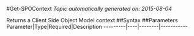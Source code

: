 #Get-SPOContext
*Topic automatically generated on: 2015-08-04*

Returns a Client Side Object Model context
##Syntax
##Parameters
Parameter|Type|Required|Description
---------|----|--------|-----------
